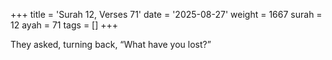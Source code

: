 +++
title = 'Surah 12, Verses 71'
date = '2025-08-27'
weight = 1667
surah = 12
ayah = 71
tags = []
+++

They asked, turning back, “What have you lost?”